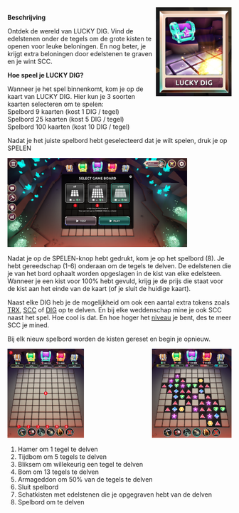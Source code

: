 <img align="right" height="200" src="../_media/luckydiggame.png">

**Beschrijving**
 
Ontdek de wereld van LUCKY DIG. Vind de edelstenen onder de tegels om de grote kisten te openen voor leuke beloningen. En nog beter, je krijgt extra beloningen door edelstenen te graven en je wint SCC.

**Hoe speel je LUCKY DIG?**

Wanneer je het spel binnenkomt, kom je op de kaart van LUCKY DIG. Hier kun je 3 soorten kaarten selecteren om te spelen:<br>
Spelbord 9 kaarten (kost 1 DIG / tegel)<br>
Spelbord 25 kaarten (kost 5 DIG / tegel)<br>
Spelbord 100 kaarten (kost 10 DIG / tegel)<br>

Nadat je het juiste spelbord hebt geselecteerd dat je wilt spelen, druk je op SPELEN

<img height="200" src="../_media/game-board-nr.png">

Nadat je op de SPELEN-knop hebt gedrukt, kom je op het spelbord (8).
Je hebt gereedschap (1-6) onderaan om de tegels te delven.
De edelstenen die je van het bord ophaalt worden opgeslagen in de kist van elke edelsteen. Wanneer je een kist voor 100% hebt gevuld, krijg je de prijs die staat voor de kist aan het einde van de kaart (of je sluit de huidige kaart).

Naast elke DIG heb je de mogelijkheid om ook een aantal extra tokens zoals [TRX](./trx.md "trx"), [SCC](./scc.md "scc") of [DIG](./dig.md "dig") op te delven. En bij elke weddenschap mine je ook SCC naast het spel. Hoe cool is dat. En hoe hoger het [niveau](./levels.md "niveau") je bent, des te meer SCC je mined.

Bij elk nieuw spelbord worden de kisten gereset en begin je opnieuw.

<img height="200" src="../_media/game-board-overview-nr.png">   <img align="right" height="200" src="../_media/game-board-played.png">

1. Hamer om 1 tegel te delven
2. Tijdbom om 5 tegels te delven
3. Bliksem om willekeurig een tegel te delven
4. Bom om 13 tegels te delven
5. Armageddon om 50% van de tegels te delven
6. Sluit spelbord
7. Schatkisten met edelstenen die je opgegraven hebt van de delven
8. Spelbord om te delven
